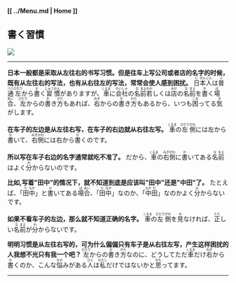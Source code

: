 **[[ ../Menu.md | Home ]]**
## 書く習慣
![](src/kaki_kata.PNG)

---

**日本一般都是采取从左往右的书写习惯。但是往车上写公司或者店的名字的时候，既有从左往右的写法，也有从右往左的写法，常常会使人感到困扰。**
<ruby>日<rp>(</rp><rt>に</rt><rp>)</rp></ruby><ruby>本<rp>(</rp><rt>ほん</rt><rp>)</rp></ruby><ruby>人<rp>(</rp><rt>じん</rt><rp>)</rp></ruby>は<ruby>普<rp>(</rp><rt>ふ</rt><rp>)</rp></ruby><ruby>通<rp>(</rp><rt>つう</rt><rp>)</rp></ruby><ruby>左<rp>(</rp><rt>ひだり</rt><rp>)</rp></ruby>から<ruby>書<rp>(</rp><rt>か</rt><rp>)</rp></ruby>く<ruby>習<rp>(</rp><rt>しゅう</rt><rp>)</rp></ruby><ruby>慣<rp>(</rp><rt>かん</rt><rp>)</rp></ruby>がありますが、<ruby>車<rp>(</rp><rt>くるま</rt><rp>)</rp></ruby>に<ruby>会<rp>(</rp><rt>かい</rt><rp>)</rp></ruby><ruby>社<rp>(</rp><rt>しゃ</rt><rp>)</rp></ruby>の<ruby>名<rp>(</rp><rt>な</rt><rp>)</rp></ruby><ruby>前<rp>(</rp><rt>まえ</rt><rp>)</rp></ruby><ruby>若<rp>(</rp><rt>わか</rt><rp>)</rp></ruby>しくは<ruby>店<rp>(</rp><rt>みせ</rt><rp>)</rp></ruby>の<ruby>名<rp>(</rp><rt>な</rt><rp>)</rp></ruby><ruby>前<rp>(</rp><rt>まえ</rt><rp>)</rp></ruby>を<ruby>書<rp>(</rp><rt>か</rt><rp>)</rp></ruby>く<ruby>場<rp>(</rp><rt>ば</rt><rp>)</rp></ruby><ruby>合<rp>(</rp><rt>あい</rt><rp>)</rp></ruby>、<ruby>左<rp>(</rp><rt>ひだり</rt><rp>)</rp></ruby>からの<ruby>書<rp>(</rp><rt>か</rt><rp>)</rp></ruby>き<ruby>方<rp>(</rp><rt>かた</rt><rp>)</rp></ruby>もあれば、<ruby>右<rp>(</rp><rt>みぎ</rt><rp>)</rp></ruby>からの<ruby>書<rp>(</rp><rt>か</rt><rp>)</rp></ruby>き<ruby>方<rp>(</rp><rt>かた</rt><rp>)</rp></ruby>もあるから、いつも<ruby>困<rp>(</rp><rt>こま</rt><rp>)</rp></ruby>ってる<ruby>気<rp>(</rp><rt>き</rt><rp>)</rp></ruby>がします。

**在车子的左边是从左往右写，在车子的右边就从右往左写。**
<ruby>車<rp>(</rp><rt>くるま</rt><rp>)</rp></ruby>の<ruby>左<rp>(</rp><rt>ひだり</rt><rp>)</rp></ruby><ruby>側<rp>(</rp><rt>がわ</rt><rp>)</rp></ruby>には左から<ruby>書<rp>(</rp><rt>か</rt><rp>)</rp></ruby>いて、<ruby>右<rp>(</rp><rt>みぎ</rt><rp>)</rp></ruby><ruby>側<rp>(</rp><rt>がわ</rt><rp>)</rp></ruby>には右から<ruby>書<rp>(</rp><rt>か</rt><rp>)</rp></ruby>くのです。

**所以写在车子右边的名字通常就吃不准了。**
だから、<ruby>車<rp>(</rp><rt>くるま</rt><rp>)</rp></ruby>の<ruby>右<rp>(</rp><rt>みぎ</rt><rp>)</rp></ruby><ruby>側<rp>(</rp><rt>がわ</rt><rp>)</rp></ruby>に<ruby>書<rp>(</rp><rt>か</rt><rp>)</rp></ruby>いてある<ruby>名<rp>(</rp><rt>な</rt><rp>)</rp></ruby><ruby>前<rp>(</rp><rt>まえ</rt><rp>)</rp></ruby>はよく<ruby>分<rp>(</rp><rt>わ</rt><rp>)</rp></ruby>からないのです。

**比如,写着"田中"的情况下，就不知道到底是应该叫"田中"还是"中田"了。**
たとえば、「<ruby>田<rp>(</rp><rt>た</rt><rp>)</rp></ruby><ruby>中<rp>(</rp><rt>なか</rt><rp>)</rp></ruby>」と<ruby>書<rp>(</rp><rt>か</rt><rp>)</rp></ruby>いてある<ruby>場<rp>(</rp><rt>ば</rt><rp>)</rp></ruby><ruby>合<rp>(</rp><rt>あい</rt><rp>)</rp></ruby>、「<ruby>田<rp>(</rp><rt>た</rt><rp>)</rp></ruby><ruby>中<rp>(</rp><rt>なか</rt><rp>)</rp></ruby>」なのか、「<ruby>中<rp>(</rp><rt>なか</rt><rp>)</rp></ruby><ruby>田<rp>(</rp><rt>だ</rt><rp>)</rp></ruby>」なのかよく<ruby>分<rp>(</rp><rt>わ</rt><rp>)</rp></ruby>からないです。

**如果不看车子的左边，那么就不知道正确的名字。**
<ruby>車<rp>(</rp><rt>くるま</rt><rp>)</rp></ruby>の<ruby>左<rp>(</rp><rt>ひだり</rt><rp>)</rp></ruby><ruby>側<rp>(</rp><rt>がわ</rt><rp>)</rp></ruby>を<ruby>見<rp>(</rp><rt>み</rt><rp>)</rp></ruby>なければ、<ruby>正<rp>(</rp><rt>たた</rt><rp>)</rp></ruby>しい<ruby>名<rp>(</rp><rt>な</rt><rp>)</rp></ruby><ruby>前<rp>(</rp><rt>まえ</rt><rp>)</rp></ruby>が<ruby>分<rp>(</rp><rt>わ</rt><rp>)</rp></ruby>からないです。

**明明习惯是从左往右写的，可为什么偏偏只有车子是从右往左写，产生这样困扰的人我想不光只有我一个吧？**
<ruby>左<rp>(</rp><rt>ひだり</rt><rp>)</rp></ruby>からの<ruby>書<rp>(</rp><rt>か</rt><rp>)</rp></ruby>き<ruby>方<rp>(</rp><rt>かた</rt><rp>)</rp></ruby>なのに、どうしてただ<ruby>車<rp>(</rp><rt>くるま</rt><rp>)</rp></ruby>だけ<ruby>右<rp>(</rp><rt>みぎ</rt><rp>)</rp></ruby>から<ruby>書<rp>(</rp><rt>か</rt><rp>)</rp></ruby>くのか、こんな<ruby>悩<rp>(</rp><rt>なや</rt><rp>)</rp></ruby>みがある<ruby>人<rp>(</rp><rt>ひと</rt><rp>)</rp></ruby>は<ruby>私<rp>(</rp><rt>わたし</rt><rp>)</rp></ruby>だけではないかと<ruby>思<rp>(</rp><rt>おも</rt><rp>)</rp></ruby>ってます。

---

